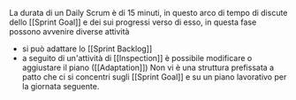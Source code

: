 La durata di un Daily Scrum è di 15 minuti, in questo arco di tempo di discute dello [[Sprint Goal]] e dei sui progressi verso di esso, in questa fase possono avvenire diverse attività 
- si può adattare lo [[Sprint Backlog]]
- a seguito di un'attività di [[Inspection]] è possibile modificare o aggiustare il piano ([[Adaptation]])
Non vi è una struttura prefissata a patto che ci si concentri sugli [[Sprint Goal]] e su un piano lavorativo per la giornata seguente.